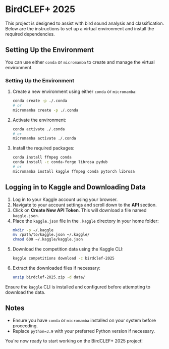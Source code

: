 # BirdCLEF+ 2025

This project is designed to assist with bird sound analysis and classification. Below are the instructions to set up a virtual environment and install the required dependencies.

## Setting Up the Environment

You can use either `conda` or `micromamba` to create and manage the virtual environment.
### Setting Up the Environment

1. Create a new environment using either `conda` or `micromamba`:
    ```bash
    conda create -p ./.conda
    # or
    micromamba create -p ./.conda
    ```
2. Activate the environment:
    ```bash
    conda activate ./.conda
    # or
    micromamba activate ./.conda
    ```
3. Install the required packages:
    ```bash
    conda install ffmpeg conda
    conda install -c conda-forge librosa pydub
    # or
    micromamba install kaggle ffmpeg conda pytorch librosa
    ```

## Logging in to Kaggle and Downloading Data

1. Log in to your Kaggle account using your browser.
2. Navigate to your account settings and scroll down to the **API** section.
3. Click on **Create New API Token**. This will download a file named `kaggle.json`.
4. Place the `kaggle.json` file in the `.kaggle` directory in your home folder:
    ```bash
    mkdir -p ~/.kaggle
    mv /path/to/kaggle.json ~/.kaggle/
    chmod 600 ~/.kaggle/kaggle.json
    ```
5. Download the competition data using the Kaggle CLI:
    ```bash
    kaggle competitions download -c birdclef-2025
    ```
6. Extract the downloaded files if necessary:
    ```bash
    unzip birdclef-2025.zip -d data/
    ```
    

Ensure the `kaggle` CLI is installed and configured before attempting to download the data.

## Notes

- Ensure you have `conda` or `micromamba` installed on your system before proceeding.
- Replace `python=3.9` with your preferred Python version if necessary.

You're now ready to start working on the BirdCLEF+ 2025 project!